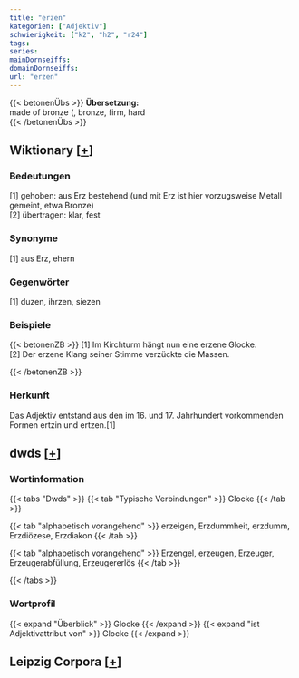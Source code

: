 ```yaml
---
title: "erzen"
kategorien: ["Adjektiv"]
schwierigkeit: ["k2", "h2", "r24"]
tags:
series:
mainDornseiffs:
domainDornseiffs:
url: "erzen"
---
```


{{< betonenÜbs >}}
**Übersetzung:**  
made of bronze (, bronze, firm, hard  
{{< /betonenÜbs >}}

## Wiktionary [[+](https://de.wiktionary.org/wiki/erzen)]

### Bedeutungen
[1] gehoben: aus Erz bestehend (und mit Erz ist hier vorzugsweise Metall gemeint, etwa Bronze)  
[2] übertragen: klar, fest  

### Synonyme
[1] aus Erz, ehern  

### Gegenwörter
[1] duzen, ihrzen, siezen  

### Beispiele
{{< betonenZB >}}
[1] Im Kirchturm hängt nun eine erzene Glocke.  
[2] Der erzene Klang seiner Stimme verzückte die Massen.  

{{< /betonenZB >}}
### Herkunft
Das Adjektiv entstand aus den im 16. und 17. Jahrhundert vorkommenden Formen ertzin und ertzen.[1]  



## dwds [[+](https://www.dwds.de/wb/erzen)]

### Wortinformation
{{< tabs "Dwds" >}}
{{< tab "Typische Verbindungen" >}}
Glocke
{{< /tab >}}

{{< tab "alphabetisch vorangehend" >}}
erzeigen, Erzdummheit, erzdumm, Erzdiözese, Erzdiakon
{{< /tab >}}

{{< tab "alphabetisch vorangehend" >}}
Erzengel, erzeugen, Erzeuger, Erzeugerabfüllung, Erzeugererlös
{{< /tab >}}

{{< /tabs >}}

### Wortprofil
{{< expand "Überblick" >}} Glocke {{< /expand >}}
{{< expand "ist Adjektivattribut von" >}} Glocke {{< /expand >}}

## Leipzig Corpora [[+](https://corpora.uni-leipzig.de/en/res?word=erzen&corpusId=deu_newscrawl-public_2018)]

